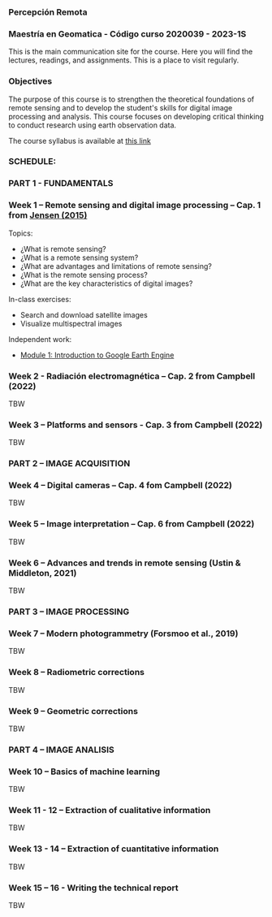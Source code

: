 ### Percepción Remota 
### Maestría en Geomatica - Código curso 2020039 - 2023-1S 

This is the main communication site for the course. Here you will find the lectures, readings, and assignments. This is a place to visit regularly.

### Objectives

The purpose of this course is to strengthen the theoretical foundations of remote sensing and to develop the student's skills for digital image processing and analysis. This course focuses on developing critical thinking to conduct research using earth observation data.

The course syllabus is available at [this link](https://drive.google.com/file/d/1fSnBiRW1QKYZwPiZF9AVkP8oaai-_3eA/view?usp=sharing)


### SCHEDULE:

### **PART 1 - FUNDAMENTALS**

### Week 1 – Remote sensing and digital image processing – Cap. 1 from [Jensen (2015)](https://drive.google.com/file/d/1iW6mQWtT65H3QMhD9Lp7vsg7qG3mbNr1/view?usp=sharing) 

Topics:
-	¿What is remote sensing?
-	¿What is a remote sensing system?
-	¿What are advantages and limitations of remote sensing?
-	¿What is the remote sensing process?
-	¿What are the key characteristics of digital images?

In-class exercises:
-	Search and download satellite images
-	Visualize multispectral images

Independent work:
   - [Module 1: Introduction to Google Earth Engine](https://ecodata.nrel.colostate.edu/gdpe-gee-remote-sensing-lessons/module1.html)

###  Week 2 -  Radiación electromagnética – Cap. 2 from Campbell (2022) 

TBW

###  Week 3 – Platforms and sensors - Cap. 3 from Campbell (2022)

TBW

###  **PART 2 – IMAGE ACQUISITION**

### Week 4 – Digital cameras  – Cap. 4 fom Campbell (2022)

TBW

###  Week 5 – Image interpretation  – Cap. 6 from Campbell (2022)

TBW

### Week 6 – Advances and trends in remote sensing  (Ustin & Middleton, 2021)

TBW

###  **PART 3 – IMAGE PROCESSING**

### Week 7 – Modern photogrammetry (Forsmoo et al., 2019) 

TBW

###  Week 8 – Radiometric corrections 

TBW

###  Week 9 – Geometric corrections 

TBW

### PART  4 – IMAGE ANALISIS 

###  Week  10 – Basics of machine learning

TBW

###  Week 11 - 12 – Extraction of cualitative information

TBW

###  Week 13 - 14 – Extraction of cuantitative information 

TBW

###  Week 15 – 16 -  Writing the technical report 

TBW

